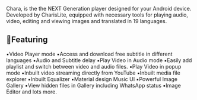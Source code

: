 Chara, is the the NEXT Generation player designed for your Android device. 
Developed by CharisLite, equipped with necessary tools for playing audio, video, editing and viewing images and translated in 19 languages.

🔅Featuring
-----------------------------
▪️Video Player mode
▪️Access and download ️free subtitle in different languages
▪️Audio and Subtitle delay
▪️Play Video in Audio mode
▪️Easily add playlist and switch between video and audio files.
▪️Play Video in popup mode
▪️Inbuilt video streaming directly from YouTube
▪️Inbuilt media file explorer
▪️Inbuilt Equalizer
▪️Material design Music UI
▪️Powerful Image Gallery
▪️View hidden files in Gallery including WhatsApp status
▪️Image Editor and lots more.
